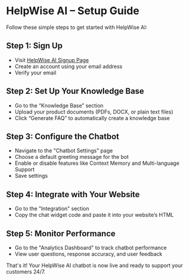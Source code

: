 # HelpWise AI – Setup Guide

Follow these simple steps to get started with HelpWise AI:

## Step 1: Sign Up
- Visit [HelpWise AI Signup Page](#)
- Create an account using your email address
- Verify your email

## Step 2: Set Up Your Knowledge Base
- Go to the “Knowledge Base” section
- Upload your product documents (PDFs, DOCX, or plain text files)
- Click “Generate FAQ” to automatically create a knowledge base

## Step 3: Configure the Chatbot
- Navigate to the "Chatbot Settings" page
- Choose a default greeting message for the bot
- Enable or disable features like Context Memory and Multi-language Support
- Save settings

## Step 4: Integrate with Your Website
- Go to the "Integration" section
- Copy the chat widget code and paste it into your website’s HTML

## Step 5: Monitor Performance
- Go to the "Analytics Dashboard" to track chatbot performance
- View user questions, response accuracy, and user feedback

That's it! Your HelpWise AI chatbot is now live and ready to support your customers 24/7.
